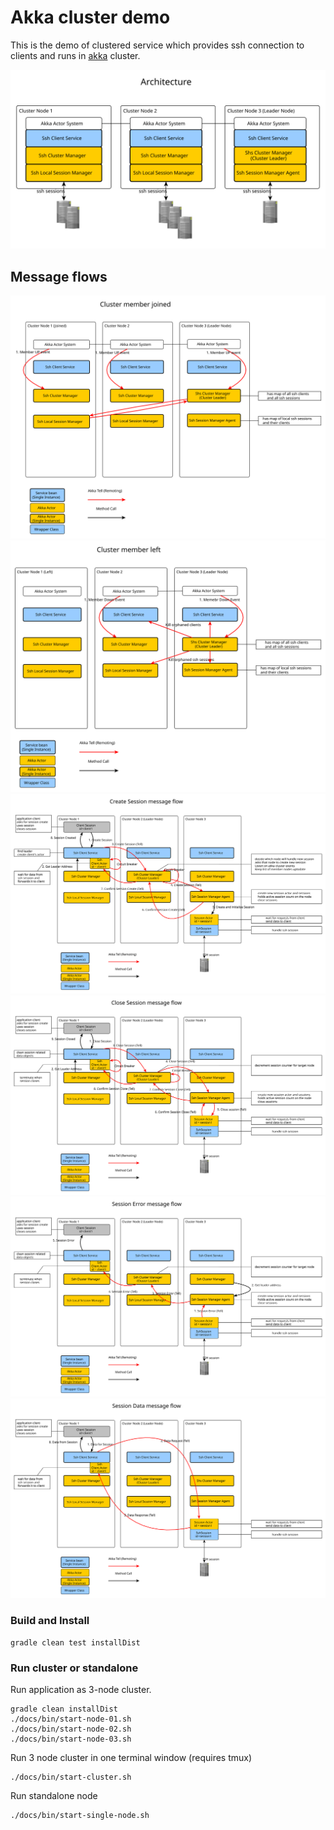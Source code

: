 # Akka cluster demo
This is the demo of clustered service which provides 
ssh connection to clients and runs in [akka](https://akka.io/) cluster.

![00](docs/00-architecture.svg)

## Message flows
![00](docs/00-member-joined-flow.svg)
![00](docs/00-member-left-flow.svg)
![01](docs/01-create-session-flow.svg)
![02](docs/02-close-session-flow.svg)
![03](docs/03-error-session-flow.svg)
![04](docs/04-data-session-flow.svg)

### Build and Install
```
gradle clean test installDist
```

### Run cluster or standalone
Run application as 3-node cluster.
```
gradle clean installDist
./docs/bin/start-node-01.sh
./docs/bin/start-node-02.sh
./docs/bin/start-node-03.sh
```
Run 3 node cluster in one terminal window (requires tmux)
```
./docs/bin/start-cluster.sh
```
Run standalone node
```
./docs/bin/start-single-node.sh
```
